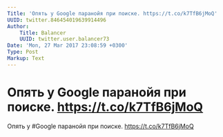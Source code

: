 ```yaml
---
Title: 'Опять у Google паранойя при поиске. https://t.co/k7TfB6jMoQ'
UUID: twitter.846454019639914496
Author:
    Title: Balancer
    UUID: twitter.user.balancer73
Date: 'Mon, 27 Mar 2017 23:08:59 +0300'
Type: Post
Markup: Text
---
```


# Опять у Google паранойя при поиске. https://t.co/k7TfB6jMoQ

Опять у #Google паранойя при поиске. https://t.co/k7TfB6jMoQ